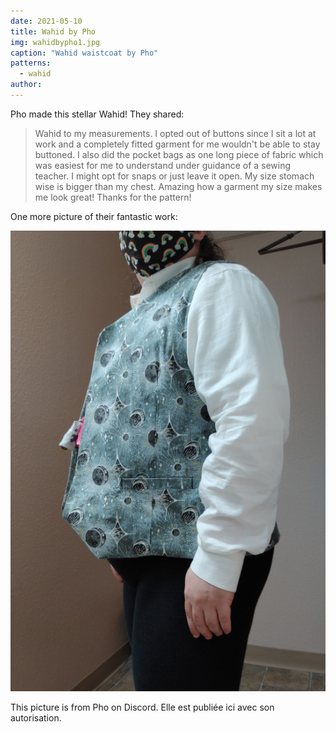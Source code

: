```yaml
---
date: 2021-05-10
title: Wahid by Pho
img: wahidbypho1.jpg
caption: "Wahid waistcoat by Pho"
patterns:
  - wahid
author:
---
```


Pho made this stellar Wahid! They shared:

> Wahid to my measurements. I opted out of buttons since I sit a lot at work and a completely fitted garment for me wouldn't be able to stay buttoned. I also did the pocket bags as one long piece of fabric which was easiest for me to understand under guidance of a sewing teacher.  I might opt for snaps or just leave it open. My size stomach wise is bigger than my chest. Amazing how a garment my size makes me look great! Thanks for the pattern!

One more picture of their fantastic work:

![Side view](wahidbypho2.jpg)

<Note>

This picture is from Pho on Discord. Elle est publiée ici avec son autorisation.

</Note>

